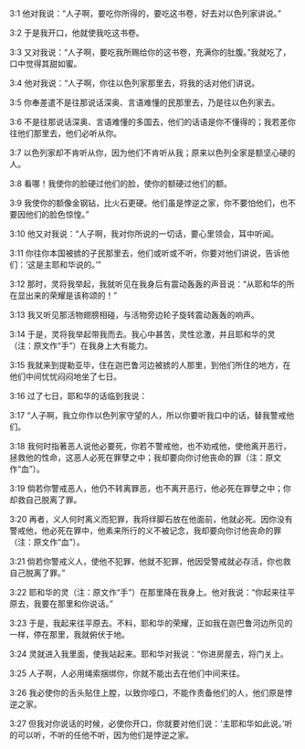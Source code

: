 <a id="1"></a>3:1  他对我说：“人子啊，要吃你所得的，要吃这书卷，好去对以色列家讲说。”  

<a id="2"></a>3:2  于是我开口，他就使我吃这书卷。  

<a id="3"></a>3:3  又对我说：“人子啊，要吃我所赐给你的这书卷，充满你的肚腹。”我就吃了，口中觉得其甜如蜜。  

<a id="4"></a>3:4  他对我说：“人子啊，你往以色列家那里去，将我的话对他们讲说。  

<a id="5"></a>3:5  你奉差遣不是往那说话深奥、言语难懂的民那里去，乃是往以色列家去。  

<a id="6"></a>3:6  不是往那说话深奥、言语难懂的多国去，他们的话语是你不懂得的；我若差你往他们那里去，他们必听从你。  

<a id="7"></a>3:7  以色列家却不肯听从你，因为他们不肯听从我；原来以色列全家是额坚心硬的人。  

<a id="8"></a>3:8  看哪！我使你的脸硬过他们的脸，使你的额硬过他们的额。  

<a id="9"></a>3:9  我使你的额像金钢钻，比火石更硬。他们虽是悖逆之家，你不要怕他们，也不要因他们的脸色惊惶。”  

<a id="10"></a>3:10  他又对我说：“人子啊，我对你所说的一切话，要心里领会，耳中听闻。  

<a id="11"></a>3:11  你往你本国被掳的子民那里去，他们或听或不听，你要对他们讲说，告诉他们：‘这是主耶和华说的。’”  

<a id="12"></a>3:12  那时，灵将我举起，我就听见在我身后有震动轰轰的声音说：“从耶和华的所在显出来的荣耀是该称颂的！”  

<a id="13"></a>3:13  我又听见那活物翅膀相碰，与活物旁边轮子旋转震动轰轰的响声。  

<a id="14"></a>3:14  于是，灵将我举起带我而去。我心中甚苦，灵性忿激，并且耶和华的灵（注：原文作“手”）在我身上大有能力。  

<a id="15"></a>3:15  我就来到提勒亚毕，住在迦巴鲁河边被掳的人那里，到他们所住的地方，在他们中间忧忧闷闷地坐了七日。  

<a id="16"></a>3:16  过了七日，耶和华的话临到我说：  

<a id="17"></a>3:17  “人子啊，我立你作以色列家守望的人，所以你要听我口中的话，替我警戒他们。  

<a id="18"></a>3:18  我何时指著恶人说他必要死，你若不警戒他，也不劝戒他，使他离开恶行，拯救他的性命，这恶人必死在罪孽之中；我却要向你讨他丧命的罪（注：原文作“血”）。  

<a id="19"></a>3:19  倘若你警戒恶人，他仍不转离罪恶，也不离开恶行，他必死在罪孽之中；你却救自己脱离了罪。  

<a id="20"></a>3:20  再者，义人何时离义而犯罪，我将绊脚石放在他面前，他就必死。因你没有警戒他，他必死在罪中，他素来所行的义不被记念，我却要向你讨他丧命的罪（注：原文作“血”）。  

<a id="21"></a>3:21  倘若你警戒义人，使他不犯罪，他就不犯罪，他因受警戒就必存活，你也救自己脱离了罪。”  

<a id="22"></a>3:22  耶和华的灵（注：原文作“手”）在那里降在我身上。他对我说：“你起来往平原去，我要在那里和你说话。”  

<a id="23"></a>3:23  于是，我起来往平原去。不料，耶和华的荣耀，正如我在迦巴鲁河边所见的一样，停在那里，我就俯伏于地。  

<a id="24"></a>3:24  灵就进入我里面，使我站起来。耶和华对我说：“你进房屋去，将门关上。　  

<a id="25"></a>3:25  人子啊，人必用绳索捆绑你，你就不能出去在他们中间来往。　  

<a id="26"></a>3:26  我必使你的舌头贴住上膛，以致你哑口，不能作责备他们的人，他们原是悖逆之家。  

<a id="27"></a>3:27  但我对你说话的时候，必使你开口，你就要对他们说：‘主耶和华如此说。’听的可以听，不听的任他不听，因为他们是悖逆之家。  
